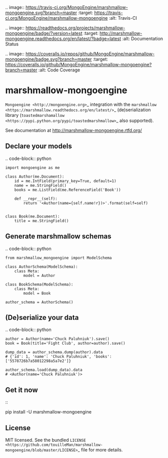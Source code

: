 .. image:: https://travis-ci.org/MongoEngine/marshmallow-mongoengine.svg?branch=master
    :target: https://travis-ci.org/MongoEngine/marshmallow-mongoengine
    :alt: Travis-CI

.. image:: https://readthedocs.org/projects/marshmallow-mongoengine/badge/?version=latest
    :target: http://marshmallow-mongoengine.readthedocs.org/en/latest/?badge=latest
    :alt: Documentation Status

.. image:: https://coveralls.io/repos/github/MongoEngine/marshmallow-mongoengine/badge.svg?branch=master
    :target: https://coveralls.io/github/MongoEngine/marshmallow-mongoengine?branch=master
    :alt: Code Coverage

marshmallow-mongoengine
=======================

`Mongoengine <http://mongoengine.org>`_ integration with the  `marshmallow <https://marshmallow.readthedocs.org/en/latest/>`_ (de)serialization library (`toastedmarshamallow <https://pypi.python.org/pypi/toastedmarshmallow>`_ also supported).

See documentation at http://marshmallow-mongoengine.rtfd.org/

Declare your models
-------------------

.. code-block:: python

    import mongoengine as me

    class Author(me.Document):
        id = me.IntField(primary_key=True, default=1)
        name = me.StringField()
        books = me.ListField(me.ReferenceField('Book'))

        def __repr__(self):
            return '<Author(name={self.name!r})>'.format(self=self)


    class Book(me.Document):
        title = me.StringField()

Generate marshmallow schemas
----------------------------

.. code-block:: python

    from marshmallow_mongoengine import ModelSchema

    class AuthorSchema(ModelSchema):
        class Meta:
            model = Author

    class BookSchema(ModelSchema):
        class Meta:
            model = Book

    author_schema = AuthorSchema()

(De)serialize your data
-----------------------

.. code-block:: python

    author = Author(name='Chuck Paluhniuk').save()
    book = Book(title='Fight Club', author=author).save()

    dump_data = author_schema.dump(author).data
    # {'id': 1, 'name': 'Chuck Paluhniuk', 'books': ['5578726b7a58012298a5a7e2']}

    author_schema.load(dump_data).data
    # <Author(name='Chuck Paluhniuk')>

Get it now
----------
::

   pip install -U marshmallow-mongoengine

License
-------

MIT licensed. See the bundled `LICENSE <https://github.com/touilleMan/marshmallow-mongoengine/blob/master/LICENSE>`_ file for more details.
